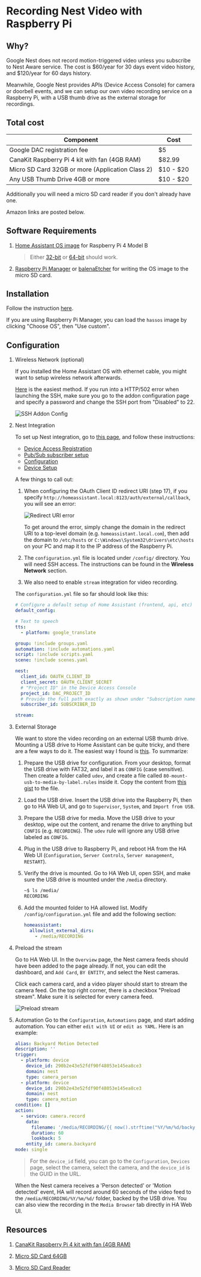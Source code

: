 # Recording Nest Video with Raspberry Pi

## Why?

Google Nest does not record motion-triggered video unless you subscribe to Nest Aware service. The cost is $60/year for 30 days event video history, and $120/year for 60 days history.

Meanwhile, Google Nest provides APIs (Device Access Console) for camera or doorbell events, and we can setup our own video recording service on a Raspberry Pi, with a USB thumb drive as the external storage for recordings.

## Total cost

| Component                                        | Cost      |
|--------------------------------------------------|-----------|
| Google DAC registration fee                      | $5        |
| CanaKit Raspberry Pi 4 kit with fan (4GB RAM)    | $82.99    |
| Micro SD Card 32GB or more (Application Class 2) | $10 - $20 |
| Any USB Thumb Drive 4GB or more                  | $10 - $20 |

Additionally you will need a micro SD card reader if you don't already have one.

Amazon links are posted below.

## Software Requirements

1. [Home Assistant OS image](https://www.home-assistant.io/hassio/installation/) for Raspberry Pi 4 Model B

    > Either [32-bit](https://github.com/home-assistant/operating-system/releases/download/5.9/hassos_rpi4-5.9.img.xz) or [64-bit](https://github.com/home-assistant/operating-system/releases/download/5.9/hassos_rpi4-64-5.9.img.xz) should work.

2. [Raspberry Pi Manager](https://www.raspberrypi.org/software/) or [balenaEtcher](https://www.balena.io/etcher) for writing the OS image to the micro SD card.

## Installation

Follow the instruction [here](https://www.home-assistant.io/getting-started/#installation).

If you are using Raspberry Pi Manager, you can load the `hassos` image by clicking "Choose OS", then "Use custom".

## Configuration

1. Wireless Network (optional)

    If you installed the Home Assistant OS with ethernet cable, you might want to setup wireless network afterwards.

    [Here](https://community.home-assistant.io/t/guide-connecting-pi-with-home-assistant-os-to-wifi-or-other-networking-changes/98768) is the easiest method. If you run into a HTTP/502 error when launching the SSH, make sure you go to the addon configuration page and specify a password and change the SSH port from "Disabled" to 22.

    ![SSH Addon Config](/img/ssh_config.png)

2. Nest Integration

    To set up Nest integration, go to [this page](https://www.home-assistant.io/integrations/nest/), and follow these instructions:
    * [Device Access Registration](https://www.home-assistant.io/integrations/nest/#device-access-registration)
    * [Pub/Sub subscriber setup](https://www.home-assistant.io/integrations/nest/#pubsub-subscriber-setup)
    * [Configuration](https://www.home-assistant.io/integrations/nest/#configuration)
    * [Device Setup](https://www.home-assistant.io/integrations/nest/#device-setup)

    A few things to call out:
    1. When configuring the OAuth Client ID redirect URI (step 17), if you specify `http://homeassistant.local:8123/auth/external/callback`, you will see an error:

        ![Redirect URI error](/img/redirect_uri_error.png)

        To get around the error, simply change the domain in the redirect URI to a top-level domain (e.g. `homeassistant.local.com`), then add the domain to `/etc/hosts` or `C:\Windows\System32\drivers\etc\hosts` on your PC and map it to the IP address of the Raspberry Pi.

    2. The `configuration.yml` file is located under `/config/` directory. You will need SSH access. The instructions can be found in the **Wireless Network** section.

    3. We also need to enable `stream` integration for video recording.

   The `configuration.yml` file so far should look like this:

   ```yml
   # Configure a default setup of Home Assistant (frontend, api, etc)
   default_config:

   # Text to speech
   tts:
     - platform: google_translate

   group: !include groups.yaml
   automation: !include automations.yaml
   script: !include scripts.yaml
   scene: !include scenes.yaml

   nest:
     client_id: OAUTH_CLIENT_ID
     client_secret: OAUTH_CLIENT_SECRET
     # "Project ID" in the Device Access Console
     project_id: DAC_PROJECT_ID
     # Provide the full path exactly as shown under "Subscription name" in Google Cloud Console
     subscriber_id: SUBSCRIBER_ID

   stream:
   ```

3. External Storage

    We want to store the video recording on an external USB thumb drive. Mounting a USB drive to Home Assistant can be quite tricky, and there are a few ways to do it. The easiest way I found is [this](https://community.home-assistant.io/t/solved-mount-usb-drive-in-hassio-to-be-used-on-the-media-folder-with-udev-customization/258406). To summarize:

    1. Prepare the USB drive for configuration.
    From your desktop, format the USB drive with FAT32, and label it as `CONFIG` (case sensitive). Then create a folder called `udev`, and create a file called `80-mount-usb-to-media-by-label.rules` inside it. Copy the content from [this gist](https://gist.github.com/eklex/c5fac345de5be9d9bc420510617c86b5) to the file.

    2. Load the USB drive.
    Insert the USB drive into the Raspberry Pi, then go to HA Web UI, and go to `Supervisor`, `System`, and `Import from USB`.

    3. Prepare the USB drive for media.
    Move the USB drive to your desktop, wipe out the content, and rename the drive to anything but `CONFIG` (e.g. `RECORDING`). The `udev` rule will ignore any USB drive labeled as `CONFIG`.

    4. Plug in the USB drive to Raspberry Pi, and reboot HA from the HA Web UI (`Configuration`, `Server Controls`, `Server management`, `RESTART`).

    5. Verify the drive is mounted.
    Go to HA Web UI, open SSH, and make sure the USB drive is mounted under the `/media` directory.

        ```bash
        ~$ ls /media/
        RECORDING
        ```

    6. Add the mounted folder to HA allowed list.
    Modify `/config/configuration.yml` file and add the following section:

        ```yml
        homeassistant:
          allowlist_external_dirs:
            - /media/RECORDING
        ```

4. Preload the stream

    Go to HA Web UI. In the `Overview` page, the Nest camera feeds should have been added to the page already. If not, you can edit the dashboard, and `Add Card`, `BY ENTITY`, and select the Nest cameras.

    Click each camera card, and a video player should start to stream the camera feed. On the top right corner, there is a checkbox "Preload stream". Make sure it is selected for every camera feed.

    ![Preload stream](img/preload_stream.png)

5. Automation
    Go to the `Configuration`, `Automations` page, and start adding automation. You can either `edit with UI` or `edit as YAML`. Here is an example:

    ```yml
    alias: Backyard Motion Detected
    description: ''
    trigger:
      - platform: device
        device_id: 290b2e43e52fdf90f48053e145ea8ce3
        domain: nest
        type: camera_person
      - platform: device
        device_id: 290b2e43e52fdf90f48053e145ea8ce3
        domain: nest
        type: camera_motion
    condition: []
    action:
      - service: camera.record
        data:
          filename: '/media/RECORDING/{{ now().strftime("%Y/%m/%d/backyard_%H%M%S") }}.mp4'
          duration: 60
          lookback: 5
        entity_id: camera.backyard
    mode: single
    ```

    > For the `device_id` field, you can go to the `Configuration`, `Devices` page, select the camera, select the camera, and the `device_id` is the GUID in the URL.

    When the Nest camera receives a 'Person detected' or 'Motion detected' event, HA will record around 60 seconds of the video feed to the `/media/RECORDING/%Y/%m/%d/` folder, backed by the USB drive. You can also view the recording in the `Media Browser` tab directly in HA Web UI.

## Resources

1. [CanaKit Raspberry Pi 4 kit with fan (4GB RAM)](https://www.amazon.com/gp/product/B07VYC6S56/ref=ppx_yo_dt_b_asin_title_o00_s01)

2. [Micro SD Card 64GB](https://www.amazon.com/gp/product/B07FCMBLV6/ref=ppx_yo_dt_b_asin_title_o00_s02)

3. [Micro SD Card Reader](https://www.amazon.com/gp/product/B0046TJG1U/ref=ppx_yo_dt_b_search_asin_title)
